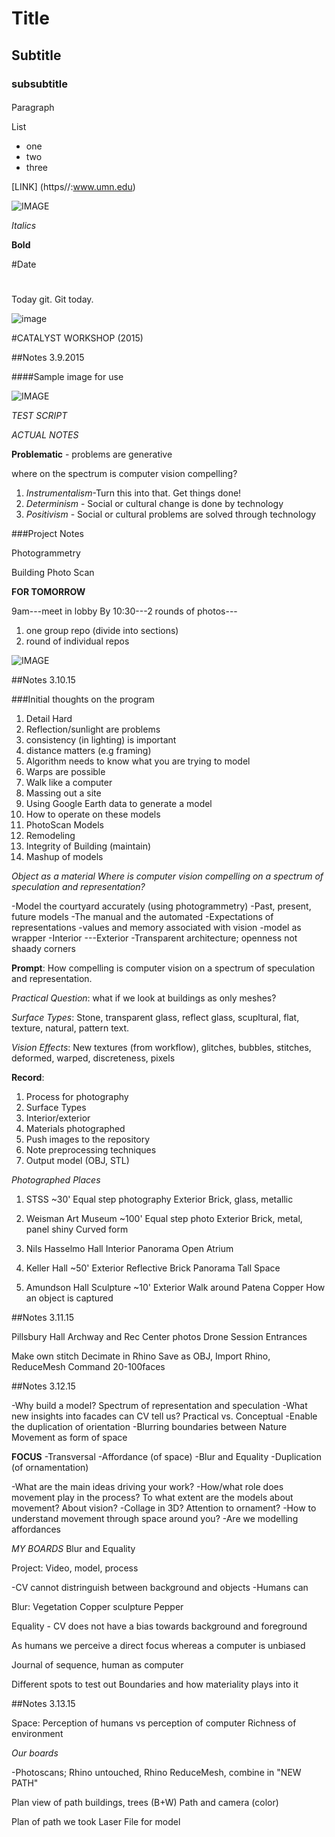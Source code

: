 # Title
## Subtitle
### subsubtitle
####

<p>Paragraph</p>

List
* one
* two
* three

[LINK] (https//:www.umn.edu)

![IMAGE](image/classroom.jpg)

*Italics*

**Bold**

#Date 

#

Today git. Git today.

![image](image.jpg)

#CATALYST WORKSHOP (2015)

##Notes 3.9.2015

####Sample image for use

![IMAGE](thermal1.jpg)

*TEST SCRIPT*

*ACTUAL NOTES*
 
**Problematic** - problems are generative

where on the spectrum is computer vision compelling?

1. *Instrumentalism*-Turn this into that. Get things done!
2. *Determinism* - Social or cultural change is done by technology
3. *Positivism* -  Social or cultural problems are solved through technology

###Project Notes

Photogrammetry

Building Photo Scan

**FOR TOMORROW**

9am---meet in lobby
By 10:30---2 rounds of photos---

1) one group repo (divide into sections)
2) round of individual repos

![IMAGE](images/3915ScreenShot.jpg)

##Notes 3.10.15

###Initial thoughts on the program

1. Detail Hard
2. Reflection/sunlight are problems
3. consistency (in lighting) is important
4. distance matters (e.g framing)
5. Algorithm needs to know what you are trying to model
6. Warps are possible
7. Walk like a computer
8. Massing out a site
9. Using Google Earth data to generate a model
10. How to operate on these models
12. PhotoScan Models
13. Remodeling
14. Integrity of Building (maintain)
15. Mashup of models


*Object as a material*
*Where is computer vision compelling on a spectrum of speculation and representation?*

-Model the courtyard accurately (using photogrammetry)
-Past, present, future models
-The manual and the automated
-Expectations of representations
-values and memory associated with vision
-model as wrapper
-Interior ---Exterior
-Transparent architecture; openness not shaady corners


**Prompt**: How compelling is computer vision on a spectrum of speculation and representation.

*Practical Question*: what if we look at buildings as only meshes?

*Surface Types*: Stone, transparent glass, reflect glass, scupltural, flat, texture, natural, pattern text.

*Vision Effects*: New textures (from workflow), glitches, bubbles, stitches, deformed, warped, discreteness, pixels

**Record**:

1. Process for photography
2. Surface Types
3. Interior/exterior
4. Materials photographed
5. Push images to the repository
6. Note preprocessing techniques
7. Output model (OBJ, STL)


*Photographed Places*

1. STSS ~30'
	Equal step photography
	Exterior
	Brick, glass, metallic

2. Weisman Art Museum ~100'
	Equal step photo
	Exterior
	Brick, metal, panel shiny
	Curved form

3. Nils Hasselmo Hall
	Interior
	Panorama
	Open Atrium

4. Keller Hall ~50'
	Exterior
	Reflective Brick
	Panorama
	Tall Space

5. Amundson Hall Sculpture ~10'
	Exterior
	Walk around
	Patena Copper
	How an object is captured

##Notes 3.11.15

 Pillsbury Hall Archway and Rec Center photos
	Drone Session
	Entrances

Make own stitch
Decimate in Rhino
Save as OBJ, Import Rhino, ReduceMesh Command
20-100faces

##Notes 3.12.15

-Why build a model?
	Spectrum of representation and speculation
-What new insights into facades can CV tell us?
	Practical vs. Conceptual
		-Enable the duplication of orientation
		-Blurring boundaries between Nature
		Movement as form of space

**FOCUS**
-Transversal
-Affordance (of space)
-Blur and Equality
-Duplication (of ornamentation)

-What are the main ideas driving your work?
-How/what role does movement play in the process? To what extent are the models about movement? About vision?
-Collage in 3D? Attention to ornament?
-How to understand movement through space around you?
-Are we modelling affordances


*MY BOARDS*
Blur and Equality

Project: Video, model, process

-CV cannot distringuish between background and objects
-Humans can

Blur:  Vegetation
	Copper sculpture
	Pepper

Equality - CV does not have a bias towards background and foreground

As humans we perceive a direct focus whereas a computer is unbiased

Journal of sequence, human as computer

Different spots to test out
Boundaries and how materiality plays into it


##Notes 3.13.15

Space: Perception of humans vs perception of computer
Richness of environment 

*Our boards*

-Photoscans; Rhino untouched, Rhino ReduceMesh, combine in "NEW PATH"

Plan view of path
buildings, trees (B+W)
Path and camera (color)

Plan of path we took
Laser File for model
